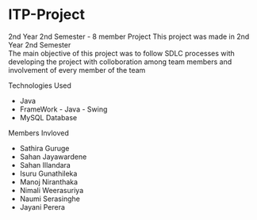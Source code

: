 # ITP-Project
2nd Year 2nd Semester - 8 member Project
This project was made in 2nd Year 2nd Semester <br/>
The main objective of this project was to follow SDLC processes with developing the project with colloboration among team members and involvement of every member of the team<br/>

Technologies Used
* Java
* FrameWork - Java - Swing
* MySQL Database

Members Invloved
* Sathira Guruge
* Sahan Jayawardene
* Sahan Illandara
* Isuru Gunathileka
* Manoj Niranthaka
* Nimali Weerasuriya
* Naumi Serasinghe
* Jayani Perera
